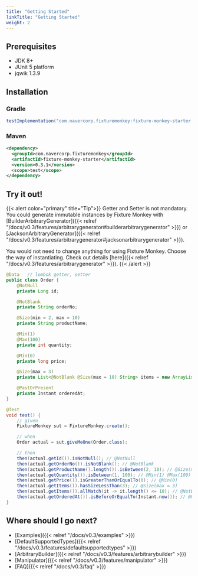 ```yaml
---
title: "Getting Started"
linkTitle: "Getting Started"
weight: 2
---
```


## Prerequisites
* JDK 8+
* JUnit 5 platform
* jqwik 1.3.9

## Installation
### Gradle 
```groovy
testImplementation("com.navercorp.fixturemonkey:fixture-monkey-starter:0.3.1")
```


### Maven
```xml
<dependency>
  <groupId>com.navercorp.fixturemonkey</groupId>
  <artifactId>fixture-monkey-starter</artifactId>
  <version>0.3.1</version>
  <scope>test</scope>
</dependency>
```

## Try it out!

{{< alert color="primary" title="Tip">}}
Getter and Setter is not mandatory.
You could generate immutable instances by Fixture Monkey with [BuilderArbitraryGenerator]({{< relref "/docs/v0.3/features/arbitrarygenerator#builderarbitrarygenerator" >}}) or [JacksonArbitraryGenerator]({{< relref "/docs/v0.3/features/arbitrarygenerator#jacksonarbitrarygenerator" >}}).

You would not need to change anything for using Fixture Monkey.
Choose the way of instantiating.
Check out details [here]({{< relref "/docs/v0.3/features/arbitrarygenerator" >}}).
{{< /alert >}}
```java
@Data   // lombok getter, setter
public class Order {
    @NotNull
    private Long id;

    @NotBlank
    private String orderNo;

    @Size(min = 2, max = 10)
    private String productName;

    @Min(1)
    @Max(100)
    private int quantity;

    @Min(0)
    private long price;

    @Size(max = 3)
    private List<@NotBlank @Size(max = 10) String> items = new ArrayList<>();

    @PastOrPresent
    private Instant orderedAt;
}

@Test
void test() {
    // given
    FixtureMonkey sut = FixtureMonkey.create();

    // when
    Order actual = sut.giveMeOne(Order.class);

    // then
    then(actual.getId()).isNotNull(); // @NotNull
	then(actual.getOrderNo()).isNotBlank(); // @NotBlank
	then(actual.getProductName().length()).isBetween(2, 10); // @Size(min = 2, max = 10)
	then(actual.getQuantity()).isBetween(1, 100); // @Min(1) @Max(100)
	then(actual.getPrice()).isGreaterThanOrEqualTo(0); // @Min(0)
	then(actual.getItems()).hasSizeLessThan(3); // @Size(max = 3)
	then(actual.getItems()).allMatch(it -> it.length() <= 10); // @NotBlank @Size(max = 10)
    then(actual.getOrderedAt()).isBeforeOrEqualTo(Instant.now()); // @PastOrPresent
}
```

## Where should I go next?
* [Examples]({{< relref "/docs/v0.3/examples" >}})
* [DefaultSupportedTypes]({{< relref "/docs/v0.3/features/defaultsupportedtypes" >}})
* [ArbitraryBuilder]({{< relref "/docs/v0.3/features/arbitrarybuilder" >}})
* [Manipulator]({{< relref "/docs/v0.3/features/manipulator" >}})
* [FAQ]({{< relref "/docs/v0.3/faq" >}})
